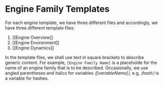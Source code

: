 # Engine Family Templates

For each engine template, 
we have three different files
and accordingly, we have three different template files:

1. [[Engine Overview]]
2. [[Engine Environment]]
3. [[Engine Dynamics]]

In the template files, 
we shall use text in square brackets to describe generic content.
For example,
`[Engine Family Name]` is a placeholde for the name of 
an engine family that is to be described.
Occasionally,
we use angled parentheses and italics
for variables _⟨[variableName]⟩,_
e.g, _⟨hash⟩_ is a variable for hashes.




